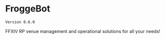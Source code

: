 # FroggeBot

`Version 0.6.0`

FFXIV RP venue management and operational solutions for all your needs!